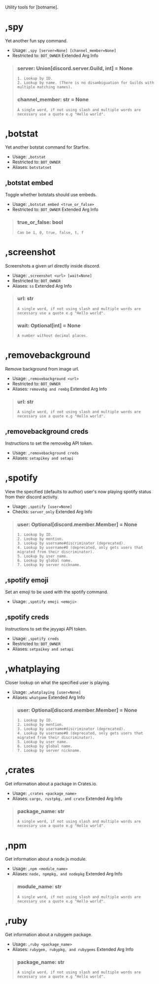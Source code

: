 Utility tools for [botname].

# ,spy
Yet another fun spy command.<br/>
 - Usage: `,spy [server=None] [channel_member=None]`
 - Restricted to: `BOT_OWNER`
Extended Arg Info
> ### server: Union[discord.server.Guild, int] = None
> 
> 
>     1. Lookup by ID.
>     2. Lookup by name. (There is no disambiguation for Guilds with multiple matching names).
> 
>     
> ### channel_member: str = None
> ```
> A single word, if not using slash and multiple words are necessary use a quote e.g "Hello world".
> ```
# ,botstat
Yet another botstat command for Starfire.<br/>
 - Usage: `,botstat`
 - Restricted to: `BOT_OWNER`
 - Aliases: `botstatset`
## ,botstat embed
Toggle whether botstats should use embeds.<br/>
 - Usage: `,botstat embed <true_or_false>`
 - Restricted to: `BOT_OWNER`
Extended Arg Info
> ### true_or_false: bool
> ```
> Can be 1, 0, true, false, t, f
> ```
# ,screenshot
Screenshots a given url directly inside discord.<br/>
 - Usage: `,screenshot <url> [wait=None]`
 - Restricted to: `BOT_OWNER`
 - Aliases: `ss`
Extended Arg Info
> ### url: str
> ```
> A single word, if not using slash and multiple words are necessary use a quote e.g "Hello world".
> ```
> ### wait: Optional[int] = None
> ```
> A number without decimal places.
> ```
# ,removebackground
Remove background from image url.<br/>
 - Usage: `,removebackground <url>`
 - Restricted to: `BOT_OWNER`
 - Aliases: `removebg and rembg`
Extended Arg Info
> ### url: str
> ```
> A single word, if not using slash and multiple words are necessary use a quote e.g "Hello world".
> ```
## ,removebackground creds
Instructions to set the removebg API token.<br/>
 - Usage: `,removebackground creds`
 - Aliases: `setapikey and setapi`
# ,spotify
View the specified (defaults to author) user's now playing spotify status from their discord activity.<br/>
 - Usage: `,spotify [user=None]`
 - Checks: `server_only`
Extended Arg Info
> ### user: Optional[discord.member.Member] = None
> 
> 
>     1. Lookup by ID.
>     2. Lookup by mention.
>     3. Lookup by username#discriminator (deprecated).
>     4. Lookup by username#0 (deprecated, only gets users that migrated from their discriminator).
>     5. Lookup by user name.
>     6. Lookup by global name.
>     7. Lookup by server nickname.
> 
>     
## ,spotify emoji
Set an emoji to be used with the spotify command.<br/>
 - Usage: `,spotify emoji <emoji>`
## ,spotify creds
Instructions to set the jeyyapi API token.<br/>
 - Usage: `,spotify creds`
 - Restricted to: `BOT_OWNER`
 - Aliases: `setpaikey and setapi`
# ,whatplaying
Closer lookup on what the specified user is playing.<br/>
 - Usage: `,whatplaying [user=None]`
 - Aliases: `whatgame`
Extended Arg Info
> ### user: Optional[discord.member.Member] = None
> 
> 
>     1. Lookup by ID.
>     2. Lookup by mention.
>     3. Lookup by username#discriminator (deprecated).
>     4. Lookup by username#0 (deprecated, only gets users that migrated from their discriminator).
>     5. Lookup by user name.
>     6. Lookup by global name.
>     7. Lookup by server nickname.
> 
>     
# ,crates
Get information about a package in Crates.io.<br/>
 - Usage: `,crates <package_name>`
 - Aliases: `cargo, rustpkg, and crate`
Extended Arg Info
> ### package_name: str
> ```
> A single word, if not using slash and multiple words are necessary use a quote e.g "Hello world".
> ```
# ,npm
Get information about a node.js module.<br/>
 - Usage: `,npm <module_name>`
 - Aliases: `node, npmpkg, and nodepkg`
Extended Arg Info
> ### module_name: str
> ```
> A single word, if not using slash and multiple words are necessary use a quote e.g "Hello world".
> ```
# ,ruby
Get information about a rubygem package.<br/>
 - Usage: `,ruby <package_name>`
 - Aliases: `rubygem, rubypkg, and rubygems`
Extended Arg Info
> ### package_name: str
> ```
> A single word, if not using slash and multiple words are necessary use a quote e.g "Hello world".
> ```
